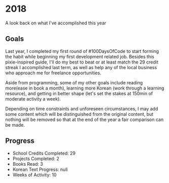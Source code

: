 # 2018
A look back on what I've accomplished this year

## Goals

Last year, I completed my first round of #100DaysOfCode to start forming the habit while beginning my first development related job. Besides this pixie-inspired guide, I'll do my best to beat or at least match the 29 credit streak I accomplished last term, as well as help any of the local business who approach me for freelance opportunities.

Aside from programming, some of my other goals include reading more(ease in book a month), learning more Korean (work through a learning resource), and getting in better shape (let's set the stakes at 150min of moderate activity a week).

Depending on time constraints and unforeseen circumstances, I may add some content which will be distinguished from the original content, but nothing will be removed so that at the end of the year a fair comparison can be made.

## Progress

- School Credits Completed: 29 
- Projects Completed: 2
- Books Read: 3
- Korean Text Progress: null
- Weeks of Activity: 10
